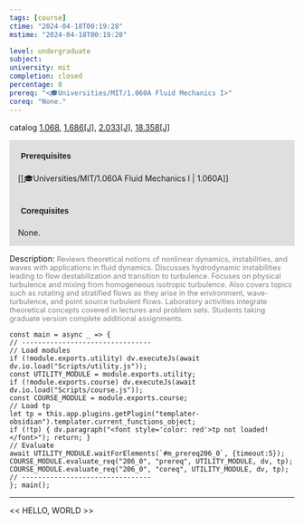 ```yaml
---
tags: [course]
ctime: "2024-04-18T00:19:28"
mstime: "2024-04-18T00:19:28"

level: undergraduate
subject: 
university: mit
completion: closed
percentage: 0
prereq: "<🎓Universities/MIT/1.060A Fluid Mechanics I>"
coreq: "None."
---
```


catalog [1.068](http://student.mit.edu/catalog/m1a.html#1.068), [1.686[J]](http://student.mit.edu/catalog/m1c.html#1.686), [2.033[J]](http://student.mit.edu/catalog/m2a.html#2.033), [18.358[J]](http://student.mit.edu/catalog/m18a.html#18.358)

<span style="display: block; padding: 15px; background-color: rgb(100, 100, 100, 0.2);"><font id="m_prereq206_0" style="display: block; font-family: Arial, sans-serif; font-weight: bold; padding: 5px">Prerequisites</font><br><span id="prereq206_0">[[🎓Universities/MIT/1.060A Fluid Mechanics I | 1.060A]]</span></span>
<span style="display: block; padding: 15px; background-color: rgb(100, 100, 100, 0.2);"><font id="m_coreq206_0" style="display: block; font-family: Arial, sans-serif; font-weight: bold; padding: 5px">Corequisites</font><br><span id="coreq206_0">None.</span></span>

<font style="">Description:</font>
<font style="color: grey; font-size: 0.8rem;">Reviews theoretical notions of nonlinear dynamics, instabilities, and waves with applications in fluid dynamics. Discusses hydrodynamic instabilities leading to flow destabilization and transition to turbulence. Focuses on physical turbulence and mixing from homogeneous isotropic turbulence. Also covers topics such as rotating and stratified flows as they arise in the environment, wave-turbulence, and point source turbulent flows. Laboratory activities integrate theoretical concepts covered in lectures and problem sets. Students taking graduate version complete additional assignments.</font>

```dataviewjs
const main = async _ => {
// --------------------------------
// Load modules
if (!module.exports.utility) dv.executeJs(await dv.io.load("Scripts/utility.js"));
const UTILITY_MODULE = module.exports.utility;
if (!module.exports.course) dv.executeJs(await dv.io.load("Scripts/course.js"));
const COURSE_MODULE = module.exports.course;
// Load tp
let tp = this.app.plugins.getPlugin("templater-obsidian").templater.current_functions_object;
if (!tp) { dv.paragraph("<font style='color: red'>tp not loaded!</font>"); return; }
// Evaluate
await UTILITY_MODULE.waitForElements(`#m_prereq206_0`, {timeout:5});
COURSE_MODULE.evaluate_req("206_0", "prereq", UTILITY_MODULE, dv, tp);
COURSE_MODULE.evaluate_req("206_0", "coreq", UTILITY_MODULE, dv, tp);
// --------------------------------
}; main();
```

---

<< HELLO, WORLD >>
